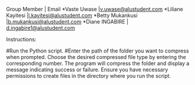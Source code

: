 Group Member | Email
*Vaste Uwase |v.uwase@alustudent.com
*Liliane Kayitesi |l.kayitesi@alustudent.com
*Betty Mukankusi |b.mukankusi@alustudent.com
*Diane INGABIRE | d.ingabire1@alustudent.com

Instructions:

#Run the Python script.
#Enter the path of the folder you want to compress when prompted.
Choose the desired compressed file type by entering the corresponding number.
The program will compress the folder and display a message indicating success or failure.
Ensure you have necessary permissions to create files in the directory where you run the script.
